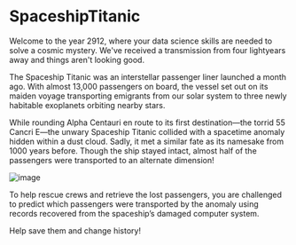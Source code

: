 # SpaceshipTitanic

Welcome to the year 2912, where your data science skills are needed to solve a cosmic mystery. We've received a transmission from four lightyears away and things aren't looking good.

The Spaceship Titanic was an interstellar passenger liner launched a month ago. With almost 13,000 passengers on board, the vessel set out on its maiden voyage transporting emigrants from our solar system to three newly habitable exoplanets orbiting nearby stars.

While rounding Alpha Centauri en route to its first destination—the torrid 55 Cancri E—the unwary Spaceship Titanic collided with a spacetime anomaly hidden within a dust cloud. Sadly, it met a similar fate as its namesake from 1000 years before. Though the ship stayed intact, almost half of the passengers were transported to an alternate dimension!

![image](https://github.com/bhunakit/SpaceshipTitanic/assets/63712938/6aa59089-4de7-4696-9796-e6ef2eae97ea)

To help rescue crews and retrieve the lost passengers, you are challenged to predict which passengers were transported by the anomaly using records recovered from the spaceship’s damaged computer system.

Help save them and change history!

